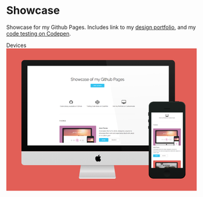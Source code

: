 # Showcase

Showcase for my Github Pages. Includes link to my [design portfolio](https://craigmclarke.carbonmade.com/), and my [code testing on Codepen](http://codepen.io/craigcwaveformlabs).


Devices
![Showcase Devices](images/thumbnail.png "Showcase on Devices")
